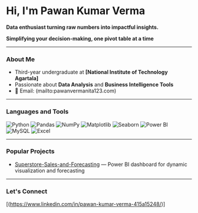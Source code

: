# Hi, I'm Pawan Kumar Verma  

**Data enthusiast turning raw numbers into impactful insights.**  

**Simplifying your decision-making, one pivot table at a time**  

---

### About Me
- Third-year undergraduate at **[National Institute of Technology Agartala]**  
- Passionate about **Data Analysis** and **Business Intelligence Tools**  
- 📧 Email:  (mailto:pawanvermanita123.com)  

---

###  Languages and Tools
![Python](https://img.shields.io/badge/-Python-3776AB?style=flat&logo=python&logoColor=white)
![Pandas](https://img.shields.io/badge/-Pandas-150458?style=flat&logo=pandas&logoColor=white)
![NumPy](https://img.shields.io/badge/-NumPy-013243?style=flat&logo=numpy&logoColor=white)
![Matplotlib](https://img.shields.io/badge/-Matplotlib-11557c?style=flat)
![Seaborn](https://img.shields.io/badge/-Seaborn-4EABE1?style=flat)
![Power BI](https://img.shields.io/badge/-PowerBI-F2C811?style=flat&logo=powerbi&logoColor=black)
![MySQL](https://img.shields.io/badge/-MySQL-4479A1?style=flat&logo=mysql&logoColor=white)
![Excel](https://img.shields.io/badge/-Excel-217346?style=flat&logo=microsoft-excel&logoColor=white)

---

###  Popular Projects
- [Superstore-Sales-and-Forecasting](https://github.com/Pawan-Verma-25/SuperStore-Sales-and-forecasting-) — Power BI dashboard for dynamic visualization and forecasting  


---

###  Let's Connect
[(https://www.linkedin.com/in/pawan-kumar-verma-415a15248/)]
